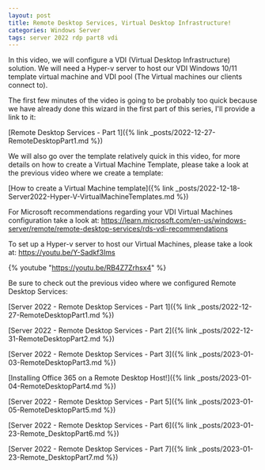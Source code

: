 ```yaml
---
layout: post
title: Remote Desktop Services, Virtual Desktop Infrastructure!
categories: Windows Server
tags: server 2022 rdp part8 vdi
---
```


In this video, we will configure a VDI (Virtual Desktop Infrastructure) solution.
We will need a Hyper-v server to host our VDI Windows 10/11 template virtual machine and VDI pool (The Virtual machines our clients connect to).

The first few minutes of the video is going to be probably too quick because we have already done this wizard in the first part of this series, I'll provide a link to it:

[Remote Desktop Services - Part 1]({% link _posts/2022-12-27-RemoteDesktopPart1.md %})

We will also go over the template relatively quick in this video, for more details on how to create a Virtual Machine Template, please take a look at the previous video where we create a template:

[How to create a Virtual Machine template]({% link _posts/2022-12-18-Server2022-Hyper-V-VirtualMachineTemplates.md %})

For Microsoft recommendations regarding your VDI Virtual Machines configuration take a look at:
https://learn.microsoft.com/en-us/windows-server/remote/remote-desktop-services/rds-vdi-recommendations

To set up a Hyper-v server to host our Virtual Machines, please take a look at:
https://youtu.be/Y-Sadkf3Ims


{% youtube "https://youtu.be/RB4Z7Zrhsx4" %}




Be sure to check out the previous video where we configured Remote Desktop Services:

[Server 2022 - Remote Desktop Services - Part 1]({% link _posts/2022-12-27-RemoteDesktopPart1.md %})

[Server 2022 - Remote Desktop Services - Part 2]({% link _posts/2022-12-31-RemoteDesktopPart2.md %})

[Server 2022 - Remote Desktop Services - Part 3]({% link _posts/2023-01-03-RemoteDesktopPart3.md %})

[Installing Office 365 on a Remote Desktop Host!]({% link _posts/2023-01-04-RemoteDesktopPart4.md %})

[Server 2022 - Remote Desktop Services - Part 5]({% link _posts/2023-01-05-RemoteDesktopPart5.md %})

[Server 2022 - Remote Desktop Services - Part 6]({% link _posts/2023-01-23-Remote_DesktopPart6.md %})

[Server 2022 - Remote Desktop Services - Part 7]({% link _posts/2023-01-23-Remote_DesktopPart7.md %})

